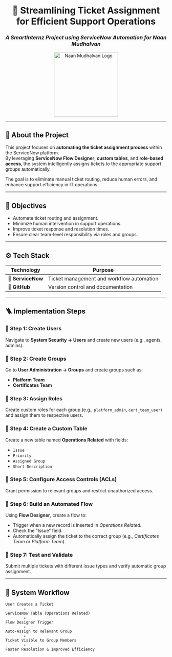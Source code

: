 <div align="center">

# 💼 Streamlining Ticket Assignment for Efficient Support Operations  
### *A SmartInternz Project using ServiceNow Automation for Naan Mudhalvan*


<img src="https://brandfetch.com/naanmudhalvanmentors.com/logo.png" alt="Naan Mudhalvan Logo" width="200">

</div>

---

## 🧭 About the Project

This project focuses on **automating the ticket assignment process** within the ServiceNow platform.  
By leveraging **ServiceNow Flow Designer**, **custom tables**, and **role-based access**, the system intelligently assigns tickets to the appropriate support groups automatically.  

The goal is to eliminate manual ticket routing, reduce human errors, and enhance support efficiency in IT operations.

---

## 🎯 Objectives

- Automate ticket routing and assignment.  
- Minimize human intervention in support operations.  
- Improve ticket response and resolution times.  
- Ensure clear team-level responsibility via roles and groups.  

---

## ⚙️ Tech Stack

| Technology | Purpose |
|-------------|----------|
| 🧩 **ServiceNow** | Ticket management and workflow automation |
| 💾 **GitHub** | Version control and documentation |

---

## 🪜 Implementation Steps

### 🔹 Step 1: Create Users  
Navigate to **System Security → Users** and create new users (e.g., agents, admins).

### 🔹 Step 2: Create Groups  
Go to **User Administration → Groups** and create groups such as:
- **Platform Team**
- **Certificates Team**

### 🔹 Step 3: Assign Roles  
Create custom roles for each group (e.g., `platform_admin`, `cert_team_user`) and assign them to respective users.

### 🔹 Step 4: Create a Custom Table  
Create a new table named **Operations Related** with fields:
- `Issue`
- `Priority`
- `Assigned Group`
- `Short Description`

### 🔹 Step 5: Configure Access Controls (ACLs)  
Grant permission to relevant groups and restrict unauthorized access.

### 🔹 Step 6: Build an Automated Flow  
Using **Flow Designer**, create a flow to:
- Trigger when a new record is inserted in *Operations Related*.  
- Check the “Issue” field.  
- Automatically assign the ticket to the correct group (e.g., *Certificates Team* or *Platform Team*).  

### 🔹 Step 7: Test and Validate  
Submit multiple tickets with different issue types and verify automatic group assignment.

---

## 🧩 System Workflow

```text
User Creates a Ticket
        ↓
ServiceNow Table (Operations Related)
        ↓
Flow Designer Trigger
        ↓
Auto-Assign to Relevant Group
        ↓
Ticket Visible to Group Members
        ↓
Faster Resolution & Improved Efficiency

